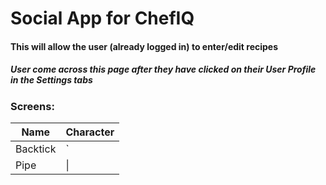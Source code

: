 # Social App for ChefIQ
#### This will allow the user (already logged in) to enter/edit recipes

##### User come across this page after they have clicked on their User Profile in the Settings tabs

### Screens:

| Name     | Character |
| ---      | ---       |
| Backtick | `         |
| Pipe     | \|        |